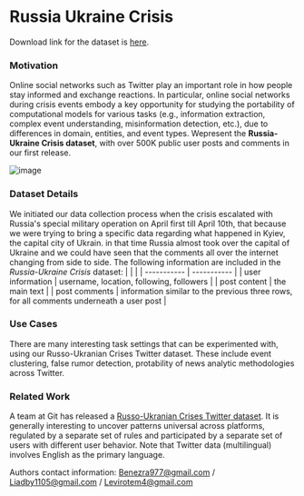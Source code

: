 # Russia Ukraine Crisis


Download link for the dataset is [here](https://github.com/ehsanulhaq1/russo_ukraine_dataset).

### Motivation
Online social networks such as Twitter play an important role in how people stay informed and exchange reactions. In particular, online social networks during crisis events embody a key opportunity for studying the portability of computational models for various tasks (e.g., information extraction, complex event understanding, misinformation detection, etc.), due to differences in domain, entities, and event types. Wepresent the **Russia-Ukraine Crisis dataset**, with over 500K public user posts and comments in our first release.

![image](https://user-images.githubusercontent.com/81369617/167262526-d84739fa-7803-4557-bb6d-fec00cd45f88.png)
### Dataset Details
We initiated our data collection process when the crisis escalated with Russia's special military operation on April first till April 10th, that because we were trying to bring a specific data regarding what happened in Kyiev, the capital city of Ukrain. in that time Russia almost took over the capital of Ukraine and we could have seen that the comments all over the internet changing from side to side. The following information are included in the *Russia-Ukraine Crisis* dataset:
|      |  |
| ----------- | ----------- |
| user information     | username, location, following, followers    |
| post content  | the main text      |
| post comments | information similar to the previous three rows, for all comments underneath a user post      |


### Use Cases
There are many interesting task settings that can be experimented with, using our Russo-Ukranian Crises Twitter dataset. These include event clustering, false rumor detection, protability of news analytic methodologies across Twitter.

### Related Work
A team at Git has released a [Russo-Ukranian Crises Twitter dataset](https://github.com/ehsanulhaq1/russo_ukraine_dataset). It is generally interesting to uncover patterns universal across platforms, regulated by a separate set of rules and participated by a separate set of users with different user behavior. Note that Twitter data (multilingual) involves English as the primary language.


Authors contact information: Benezra977@gmail.com / Liadby1105@gmail.com / Levirotem4@gmail.com
